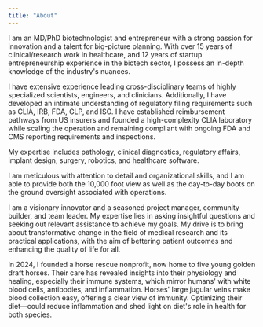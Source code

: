 ```yaml
---
title: "About"
---
```


I am an MD/PhD biotechnologist and entrepreneur with a strong passion for innovation and a talent for big-picture planning. With over 15 years of clinical/research work in healthcare, and 12 years of startup entrepreneurship experience in the biotech sector, I possess an in-depth knowledge of the industry's nuances.

I have extensive experience leading cross-disciplinary teams of highly specialized scientists, engineers, and clinicians. Additionally, I have developed an intimate understanding of regulatory filing requirements such as CLIA, IRB, FDA, GLP, and ISO. I have established reimbursement pathways from US insurers and founded a high-complexity CLIA laboratory while scaling the operation and remaining compliant with ongoing FDA and CMS reporting requirements and inspections.

My expertise includes pathology, clinical diagnostics, regulatory affairs, implant design, surgery, robotics, and healthcare software.

I am meticulous with attention to detail and organizational skills, and I am able to provide both the 10,000 foot view as well as the day-to-day boots on the ground oversight associated with operations.

I am a visionary innovator and a seasoned project manager, community builder, and team leader. My expertise lies in asking insightful questions and seeking out relevant assistance to achieve my goals. My drive is to bring about transformative change in the field of medical research and its practical applications, with the aim of bettering patient outcomes and enhancing the quality of life for all.

In 2024, I founded a horse rescue nonprofit, now home to five young golden draft horses. Their care has revealed insights into their physiology and healing, especially their immune systems, which mirror humans' with white blood cells, antibodies, and inflammation. Horses' large jugular veins make blood collection easy, offering a clear view of immunity. Optimizing their diet—could reduce inflammation and shed light on diet's role in health for both species.
